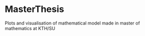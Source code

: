 # MasterThesis
Plots and visualisation of mathematical model made in master of mathematics at KTH/SU
